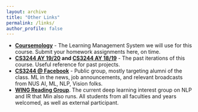 ```yaml
---
layout: archive
title: "Other Links"
permalink: /links/
author_profile: false
---
```


* **[Coursemology](https://www.coursemology.org/courses/1677/)** - The Learning Management System we will use for this course.  Submit your homework assignments here, on time.
* **[CS3244 AY 19/20](http://www.comp.nus.edu.sg/~kanmy/courses/3244_1910/) and [CS3244 AY 18/19](http://www.comp.nus.edu.sg/~kanmy/courses/3244_1810/)** - The past iterations of this course.  Useful reference for past projects.
* **[CS3244 @ Facebook](http://www.facebook.com/cs3244/)** - Public group, mostly targeting alumni of the class.  ML in the news, job announcements, and relevant broadcasts from NUS AI, ML, NLP, Vision folks.
* **[WING Reading Group]()**.  The current deep learning interest group on NLP and IR that Min also runs.  All students from all faculties and years welcomed, as well as external participant.
